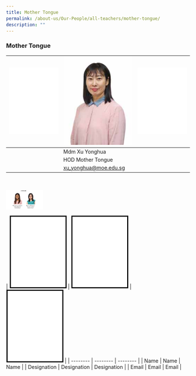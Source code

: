 ```yaml
---
title: Mother Tongue
permalink: /about-us/Our-People/all-teachers/mother-tongue/
description: ""
---
```

### Mother Tongue

| ![Blank](/images/About%20Us/Our%20People/Transparent_200.gif)| ![Yonghua](/images/About%20Us/Our%20People/MDM%20XU%20YONGHUA-200px.jpeg) |![Blank](/images/About%20Us/Our%20People/Transparent_200.gif) |
| -------- | -------- | -------- |
|        |  Mdm Xu Yonghua        |      |
|        |  HOD Mother Tongue   |      |
|        |  xu_yonghua@moe.edu.sg     |      |

<br><br>
<img src="/images/1p2.png" 
     style="width:20%">

| ![Pic 1](/images/About%20Us/Our%20People/Blank_200.gif)
| ![Pic 2](/images/About%20Us/Our%20People/Blank_200.gif) 
| ![Pic 3](/images/About%20Us/Our%20People/Blank_200.gif) |
| -------- | -------- | -------- |
| Name     | Name     | Name     |
| Designation     | Designation     | Designation     |
| Email     | Email     | Email     |



